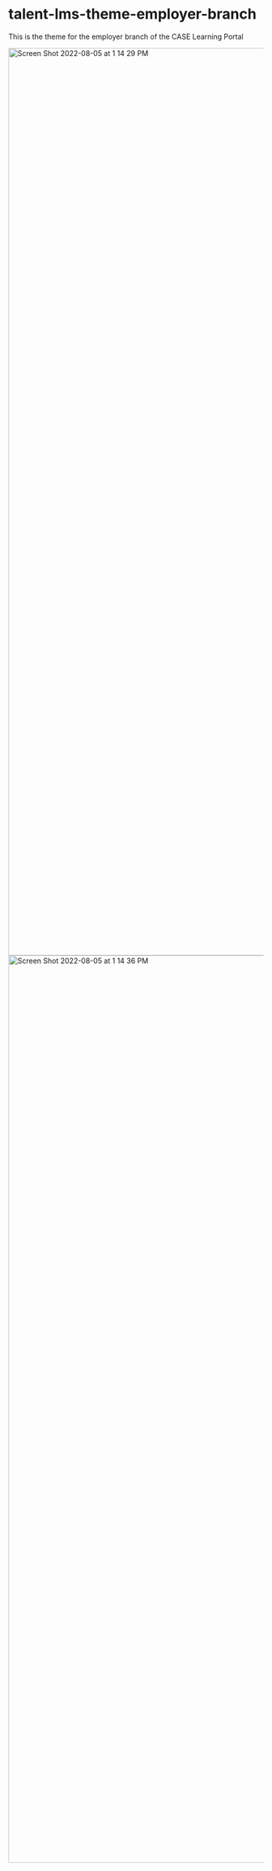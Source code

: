 # talent-lms-theme-employer-branch

This is the theme for the employer branch of the CASE Learning Portal

<img width="1791" alt="Screen Shot 2022-08-05 at 1 14 29 PM" src="https://user-images.githubusercontent.com/73809301/183156357-05023353-7cce-4bc4-9c04-36ec88b675ab.png">
<img width="1791" alt="Screen Shot 2022-08-05 at 1 14 36 PM" src="https://user-images.githubusercontent.com/73809301/183156321-8aff5bd8-b21a-4ba9-bff6-78c64df81180.png">


